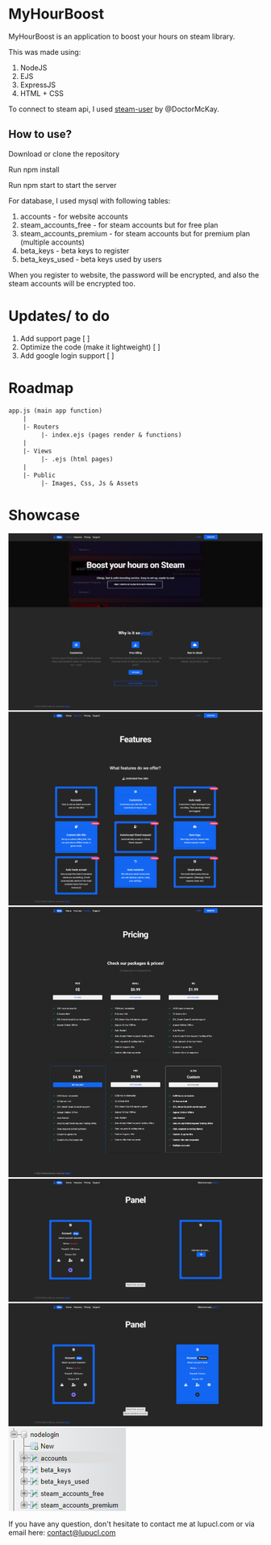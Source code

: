 # MyHourBoost

MyHourBoost is an application to boost your hours on steam library.

This was made using:
1. NodeJS
2. EJS
3. ExpressJS
4. HTML + CSS

To connect to steam api, I used [steam-user](https://github.com/DoctorMcKay/node-steam-user) by @DoctorMcKay.



## How to use?
Download or clone the repository

Run npm install

Run npm start to start the server

For database, I used mysql with following tables:

1. accounts - for website accounts
2. steam_accounts_free - for steam accounts but for free plan
3. steam_accounts_premium - for steam accounts but for premium plan (multiple accounts)
4. beta_keys - beta keys to register
5. beta_keys_used - beta keys used by users

When you register to website, the password will be encrypted, and also the steam accounts will be encrypted too.

# Updates/ to do
1. Add support page [ ]
2. Optimize the code (make it lightweight) [ ]
3. Add google login support [ ]

# Roadmap
```
app.js (main app function)
    |
    |- Routers
         |- index.ejs (pages render & functions)
    |
    |- Views
         |- .ejs (html pages)
    |
    |- Public
         |- Images, Css, Js & Assets

```

# Showcase
![Main Page](showcase/1.png)
![Features Page](showcase/2.png)
![Pricing Page](showcase/3.png)
![Free user Page](showcase/4.png)
![Premium user Page](showcase/5.png)
![Database](showcase/Screenshot_1.png)


If you have any question, don't hesitate to contact me at lupucl.com or via email here: contact@lupucl.com
